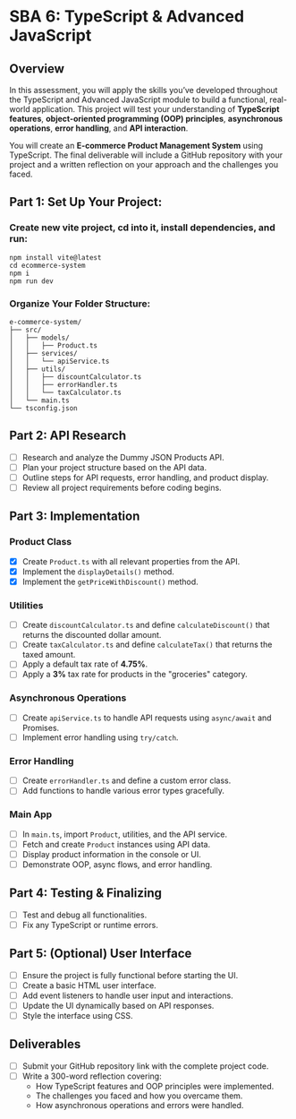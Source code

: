 # SBA 6: TypeScript & Advanced JavaScript

## Overview

In this assessment, you will apply the skills you’ve developed throughout the TypeScript and Advanced JavaScript module to build a functional, real-world application. This project will test your understanding of <b>TypeScript features</b>, <b>object-oriented programming (OOP) principles</b>, <b>asynchronous operations</b>, <b>error handling</b>, and <b>API interaction</b>.

You will create an <b>E-commerce Product Management System</b> using TypeScript. The final deliverable will include a GitHub repository with your project and a written reflection on your approach and the challenges you faced.

## Part 1: Set Up Your Project:

### Create new vite project, cd into it, install dependencies, and run:

```
npm install vite@latest
cd ecommerce-system
npm i
npm run dev
```

### Organize Your Folder Structure:

```
e-commerce-system/
├── src/
│   ├── models/
│   │   ├── Product.ts
│   ├── services/
│   │   └── apiService.ts
│   ├── utils/
│   │   ├── discountCalculator.ts
│   │   ├── errorHandler.ts
│   │   └── taxCalculator.ts
│   └── main.ts
└── tsconfig.json
```

## Part 2: API Research

- [ ] Research and analyze the Dummy JSON Products API.
- [ ] Plan your project structure based on the API data.
- [ ] Outline steps for API requests, error handling, and product display.
- [ ] Review all project requirements before coding begins.

## Part 3: Implementation

### Product Class

- [x] Create `Product.ts` with all relevant properties from the API.
- [x] Implement the `displayDetails()` method.
- [x] Implement the `getPriceWithDiscount()` method.

### Utilities

- [ ] Create `discountCalculator.ts` and define `calculateDiscount()` that returns the discounted dollar amount.
- [ ] Create `taxCalculator.ts` and define `calculateTax()` that returns the taxed amount.
- [ ] Apply a default tax rate of **4.75%**.
- [ ] Apply a **3%** tax rate for products in the "groceries" category.

### Asynchronous Operations

- [ ] Create `apiService.ts` to handle API requests using `async/await` and Promises.
- [ ] Implement error handling using `try/catch`.

### Error Handling

- [ ] Create `errorHandler.ts` and define a custom error class.
- [ ] Add functions to handle various error types gracefully.

### Main App

- [ ] In `main.ts`, import `Product`, utilities, and the API service.
- [ ] Fetch and create `Product` instances using API data.
- [ ] Display product information in the console or UI.
- [ ] Demonstrate OOP, async flows, and error handling.

## Part 4: Testing & Finalizing

- [ ] Test and debug all functionalities.
- [ ] Fix any TypeScript or runtime errors.

## Part 5: (Optional) User Interface

- [ ] Ensure the project is fully functional before starting the UI.
- [ ] Create a basic HTML user interface.
- [ ] Add event listeners to handle user input and interactions.
- [ ] Update the UI dynamically based on API responses.
- [ ] Style the interface using CSS.

## Deliverables

- [ ] Submit your GitHub repository link with the complete project code.
- [ ] Write a 300-word reflection covering:
  - How TypeScript features and OOP principles were implemented.
  - The challenges you faced and how you overcame them.
  - How asynchronous operations and errors were handled.

